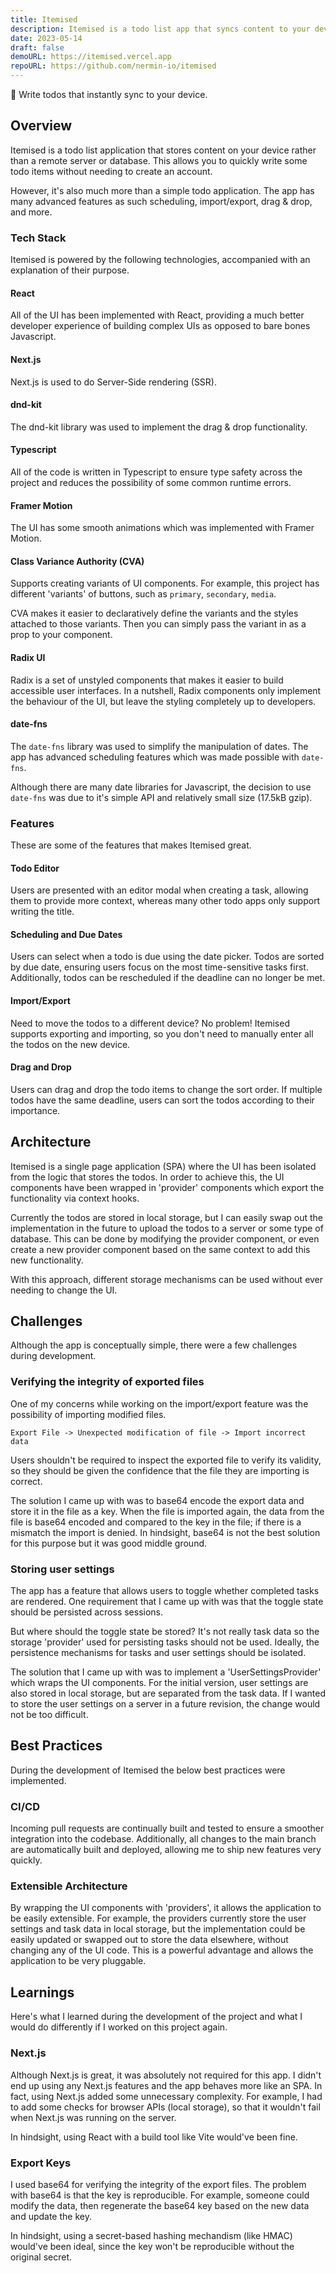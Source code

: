 ```yaml
---
title: Itemised
description: Itemised is a todo list app that syncs content to your device.
date: 2023-05-14
draft: false
demoURL: https://itemised.vercel.app
repoURL: https://github.com/nermin-io/itemised
---
```


🚀 Write todos that instantly sync to your device.

## Overview
Itemised is a todo list application that stores content on your device rather than a remote server or database. This allows you to quickly write some todo items without needing to create an account.

However, it's also much more than a simple todo application. The app has many advanced features as such scheduling, import/export, drag & drop, and more.

### Tech Stack
Itemised is powered by the following technologies, accompanied with an explanation of their purpose.

#### React
All of the UI has been implemented with React, providing a much better developer experience of building complex UIs as opposed to bare bones Javascript.

#### Next.js
Next.js is used to do Server-Side rendering (SSR).

#### dnd-kit
The dnd-kit library was used to implement the drag & drop functionality.

#### Typescript
All of the code is written in Typescript to ensure type safety across the project and reduces the possibility of some common runtime errors.

#### Framer Motion
The UI has some smooth animations which was implemented with Framer Motion.

#### Class Variance Authority (CVA)
Supports creating variants of UI components. For example, this project has different 'variants' of buttons, such as `primary`, `secondary`, `media`.

CVA makes it easier to declaratively define the variants and the styles attached to those variants. Then you can simply pass the variant in as a prop to your component.

#### Radix UI
Radix is a set of unstyled components that makes it easier to build accessible user interfaces. In a nutshell, Radix components only implement the behaviour of the UI, but leave the styling completely up to developers.

#### date-fns
The `date-fns` library was used to simplify the manipulation of dates. The app has advanced scheduling features which was made possible with `date-fns`.

Although there are many date libraries for Javascript, the decision to use `date-fns` was due to it's simple API and relatively small size (17.5kB gzip).

### Features
These are some of the features that makes Itemised great.

#### Todo Editor
Users are presented with an editor modal when creating a task, allowing them to provide more context, whereas many other todo apps only support writing the title.

#### Scheduling and Due Dates
Users can select when a todo is due using the date picker. Todos are sorted by due date, ensuring users focus on the most time-sensitive tasks first. Additionally, todos can be rescheduled if the deadline can no longer be met.

#### Import/Export
Need to move the todos to a different device? No problem! Itemised supports exporting and importing, so you don't need to manually enter all the todos on the new device.

#### Drag and Drop
Users can drag and drop the todo items to change the sort order. If multiple todos have the same deadline, users can sort the todos according to their importance.

## Architecture
Itemised is a single page application (SPA) where the UI has been isolated from the logic that stores the todos. In order to achieve this, the UI components have been wrapped in 'provider' components which export the functionality via context hooks.

Currently the todos are stored in local storage, but I can easily swap out the implementation in the future to upload the todos to a server or some type of database. This can be done by modifying the provider component, or even create a new provider component based on the same context to add this new functionality.

With this approach, different storage mechanisms can be used without ever needing to change the UI.

## Challenges
Although the app is conceptually simple, there were a few challenges during development.

### Verifying the integrity of exported files
One of my concerns while working on the import/export feature was the possibility of importing modified files.
```
Export File -> Unexpected modification of file -> Import incorrect data
```
Users shouldn't be required to inspect the exported file to verify its validity, so they should be given the confidence that the file they are importing is correct.

The solution I came up with was to base64 encode the export data and store it in the file as a key. When the file is imported again, the data from the file is base64 encoded and compared to the key in the file; if there is a mismatch the import is denied.
In hindsight, base64 is not the best solution for this purpose but it was good middle ground.
### Storing user settings
The app has a feature that allows users to toggle whether completed tasks are rendered. One requirement that I came up with was that the toggle state should be persisted across sessions.

But where should the toggle state be stored? It's not really task data so the storage 'provider' used for persisting tasks should not be used. Ideally, the persistence mechanisms for tasks and user settings should be isolated.

The solution that I came up with was to implement a 'UserSettingsProvider' which wraps the UI components. For the initial version, user settings are also stored in local storage, but are separated from the task data.
If I wanted to store the user settings on a server in a future revision, the change would not be too difficult.

## Best Practices
During the development of Itemised the below best practices were implemented.

### CI/CD
Incoming pull requests are continually built and tested to ensure a smoother integration into the codebase. Additionally, all changes to the main branch are automatically built and deployed, allowing me to ship new features very quickly.

### Extensible Architecture
By wrapping the UI components with 'providers', it allows the application to be easily extensible. For example, the providers currently store the user settings and task data in local storage, but the implementation could be easily updated or swapped out to store the data elsewhere, without changing any of the UI code.
This is a powerful advantage and allows the application to be very pluggable.

## Learnings
Here's what I learned during the development of the project and what I would do differently if I worked on this project again.
### Next.js
Although Next.js is great, it was absolutely not required for this app. I didn't end up using any Next.js features and the app behaves more like an SPA.
In fact, using Next.js added some unnecessary complexity. For example, I had to add some checks for browser APIs (local storage), so that it wouldn't fail when Next.js was running on the server.

In hindsight, using React with a build tool like Vite would've been fine.

### Export Keys
I used base64 for verifying the integrity of the export files. The problem with base64 is that the key is reproducible. For example, someone could modify the data, then regenerate the base64 key based on the new data and update the key.

In hindsight, using a secret-based hashing mechandism (like HMAC) would've been ideal, since the key won't be reproducible without the original secret.
